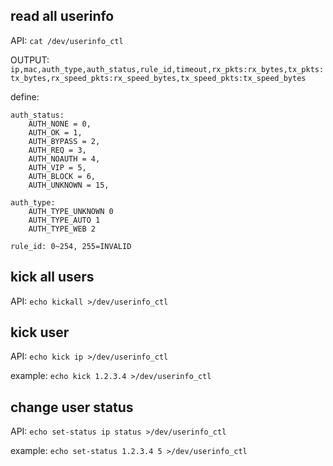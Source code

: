 
## read all userinfo

API: `cat /dev/userinfo_ctl`

OUTPUT: `ip,mac,auth_type,auth_status,rule_id,timeout,rx_pkts:rx_bytes,tx_pkts:tx_bytes,rx_speed_pkts:rx_speed_bytes,tx_speed_pkts:tx_speed_bytes`

define:
```
auth_status:
	AUTH_NONE = 0,
	AUTH_OK = 1,
	AUTH_BYPASS = 2,
	AUTH_REQ = 3,
	AUTH_NOAUTH = 4,
	AUTH_VIP = 5,
	AUTH_BLOCK = 6,
	AUTH_UNKNOWN = 15,

auth_type:
	AUTH_TYPE_UNKNOWN 0
	AUTH_TYPE_AUTO 1
	AUTH_TYPE_WEB 2

rule_id: 0~254, 255=INVALID
```

## kick all users

API: `echo kickall >/dev/userinfo_ctl`

## kick user

API: `echo kick ip >/dev/userinfo_ctl`

example: `echo kick 1.2.3.4 >/dev/userinfo_ctl`

## change user status

API: `echo set-status ip status >/dev/userinfo_ctl`

example: `echo set-status 1.2.3.4 5 >/dev/userinfo_ctl`
